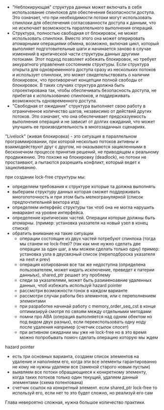 - "Неблокирующая" структура данных может включать в себя использование спинлоков для обеспечения безопасности доступа. Это означает, что при необходимости потоки могут использовать спинлоки для обеспечения согласованности доступа к данным, что не исключает возможность параллельного выполнения операций.
- Структура, полностью свободная от блокировок, не может использовать спинлоки. Вместо этого она может оперировать атомарными операциями обмена, возможно, включая цикл, который выполняет подготовительные шаги и начинается заново в случае изменений в критической части структуры данных другими потоками. Этот подход позволяет избежать блокировок, но требует аккуратного управления состоянием структуры.
Если структура открыта для одновременного доступа сразу из нескольких потоков и использует спинлоки, это может свидетельствовать о наличии блокировок, что противоречит концепции полной свободы от блокировок. В таких случаях структура должна быть спроектирована так, чтобы обеспечивать безопасность доступа, не прибегая к использованию спинлоков, и поддерживать возможность одновременного доступа.
- "Свободная от ожидания" структура выполняет свою работу в ограниченное количество шагов, независимо от действий других потоков. Это означает, что она обеспечивает предсказуемость выполнения операций и не зависит от долгих ожиданий, что может улучшить ее производительность в многозадачных сценариях.

"Livelock" (живая блокировка) - это ситуация в параллельном программировании, при которой несколько потоков активны и взаимодействуют друг с другом, но оказываются зацикленными в бесконечном процессе принятия решений, не приводящем к реальному продвижению. Это похоже на блокировку (deadlock), но потоки не простаивают, а пытаются разрешить конфликт, который ведет к зацикливанию.

при создании lock-free структуры мы:
- определяем требования к структуре которые та должна выполнять
- выбераем структуру данных которая сможет поддерживать многопоточность и при этом быть мелкогранулярной (список предпочтительней вектора итд)
- определяем интерфейс структуры так чтоб она не могла нарушить инвариант на уровне интерфейса.
- определение критических частей. Операции которые должны быть атомарны. (пример: установка указателя на новый узел в конец списка)
- обратить внимание на такие ситуации
	- операции состоящие из двух частей потребуют спинлока (тогда мы станем не lock-free)? (так как мне нужно сделать две операции за один шаг, а мы можем сделать только одну)
	пример: установка узла в двусвязный список (переподброска указателя на next и prev)
	- операция копирования все так же недоступна (определена пользователем, может кидать исключение, преведет к патерии данныъх), shared_ptr решает эту проблему
	- следи за указателями, может быть разименоавние удаленных данных, чтоб избежать используй hazard pointer
	- рассмотри возможности гонок в каждом варианте
	- рассмотри случаи работы без элементов, или с переполнением элементами
	- при разработке начинай работу с memory_order_seq_cst в конце оптимизируй смотря по связям между отдельными методами
	- помни про ABA (операция выполняется над одним обектом но под видом двух разных), если переиспользовать одну ноду после удаления например (счетчик ссылок спосет)
	- при активном ожидании мы уже не lock-free но в это время можно попробывать помоч сделать операцию которую мы ждем
	
hazard pointer
- есть три основных варианта, создаем список элементов на удаление и наполняем его, когда эти все элементы гарантированно не кому не нужны удаляем все (заменой старого новым пустым)
- выявляем все потоки обращающиеся к конкретному элементу, когда таких потоков только один текущий, удаляем данный элементами (схема потентована)
- счетчик ссылок на конкретный элемент. если shared_ptr lock-free то используй его, если нет то это будет сложно, но реализуй его сам

Глава невероятно сложная, нужна большое количество практики.